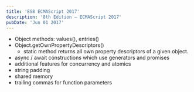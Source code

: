 ```yaml
---
title: 'ES8 ECMAScript 2017'
description: '8th Edition – ECMAScript 2017'
pubDate: 'Jun 01 2017'
---
```


- Object methods: values(), entries() 
- Object.getOwnPropertyDescriptors()
  - static method returns all own property descriptors of a given object.
- async / await constructions which use generators and promises
- additional features for concurrency and atomics
- string padding
- shared memory
- trailing commas for function parameters
